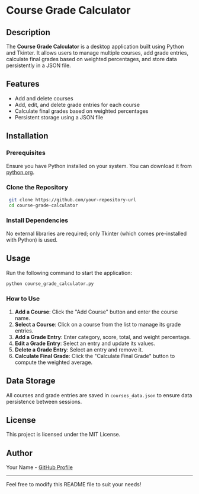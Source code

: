 # Course Grade Calculator

## Description
The **Course Grade Calculator** is a desktop application built using Python and Tkinter. It allows users to manage multiple courses, add grade entries, calculate final grades based on weighted percentages, and store data persistently in a JSON file.

## Features
- Add and delete courses
- Add, edit, and delete grade entries for each course
- Calculate final grades based on weighted percentages
- Persistent storage using a JSON file

## Installation
### Prerequisites
Ensure you have Python installed on your system. You can download it from [python.org](https://www.python.org/downloads/).

### Clone the Repository
```bash
 git clone https://github.com/your-repository-url
 cd course-grade-calculator
```

### Install Dependencies
No external libraries are required; only Tkinter (which comes pre-installed with Python) is used.

## Usage
Run the following command to start the application:
```bash
python course_grade_calculator.py
```

### How to Use
1. **Add a Course**: Click the "Add Course" button and enter the course name.
2. **Select a Course**: Click on a course from the list to manage its grade entries.
3. **Add a Grade Entry**: Enter category, score, total, and weight percentage.
4. **Edit a Grade Entry**: Select an entry and update its values.
5. **Delete a Grade Entry**: Select an entry and remove it.
6. **Calculate Final Grade**: Click the "Calculate Final Grade" button to compute the weighted average.

## Data Storage
All courses and grade entries are saved in `courses_data.json` to ensure data persistence between sessions.

## License
This project is licensed under the MIT License.

## Author
Your Name - [GitHub Profile](https://github.com/your-profile)

---

Feel free to modify this README file to suit your needs!

